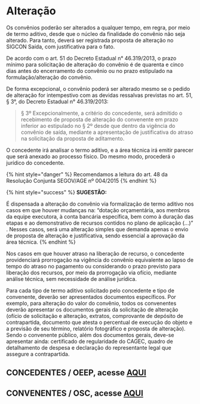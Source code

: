 # Alteração

Os convênios poderão ser alterados a qualquer tempo, em regra, por meio de termo aditivo, desde que o núcleo da finalidade do convênio não seja alterado. Para tanto, deverá ser registrada proposta de alteração no SIGCON Saída, com justificativa para o fato.

De acordo com o art. 51 do Decreto Estadual n° 46.319/2013, o prazo mínimo para solicitação de alteração do convênio é de quarenta e cinco dias antes do encerramento do convênio ou no prazo estipulado na formulação/alteração do convênio.

De forma excepcional, o convênio poderá ser alterado mesmo se o pedido de alteração for intempestivo com as devidas ressalvas previstas no art. 51, § 3°, do Decreto Estadual n° 46.319/2013:

> § 3º Excepcionalmente, a critério do concedente, será admitido o recebimento de proposta de alteração do convenente em prazo inferior ao estipulado no § 2º desde que dentro da vigência do convênio de saída, mediante a apresentação de justificativa do atraso na solicitação da proposta de aditamento.

O concedente irá analisar o termo aditivo, e a área técnica irá emitir parecer que será anexado ao processo físico. Do mesmo modo, procederá o jurídico do concedente.

{% hint style="danger" %}
Recomendamos a leitura do art. 48 da Resolução Conjunta SEGOV/AGE nº 004/2015
{% endhint %}

{% hint style="success" %}
**SUGESTÃO:**

É dispensada a alteração do convênio via formalização de termo aditivo nos casos em que houver mudanças na: “dotação orçamentária, aos membros da equipe executora, à conta bancária específica, bem como à duração das etapas e ao demonstrativo de recursos contidos no plano de aplicação (...)” . Nesses casos, será uma alteração simples que demanda apenas o envio de proposta de alteração e justificativa, sendo essencial a aprovação da área técnica.
{% endhint %}

Nos casos em que houver atraso na liberação de recurso, o concedente providenciará prorrogação na vigência do convênio equivalente ao lapso de tempo do atraso no pagamento ou considerando o prazo previsto para liberação dos recursos, por meio da prorrogação via ofício, mediante análise técnica, sem necessidade de análise jurídica.

Para cada tipo de termo aditivo solicitado pelo concedente e tipo de convenente, deverão ser apresentados documentos específicos. Por exemplo, para alteração do valor do convênio, todos os convenentes deverão apresentar os documentos gerais da solicitação de alteração (ofício de solicitação e alteração, extratos, comprovante de depósito de contrapartida, documento que atesta o percentual de execução do objeto e a previsão de seu término, relatório fotográfico e proposta de alteração). Sendo o convenente público, além dos documentos gerais, deve-se apresentar ainda: certificado de regularidade do CAGEC, quadro de detalhamento de despesa e declaração do representante legal que assegure a contrapartida.

## CONCEDENTES / OEEP, acesse [AQUI](manual-concedente-alteracao/)

## CONVENENTES / OSC, acesse [AQUI](manual-convenente-alteracao/)

